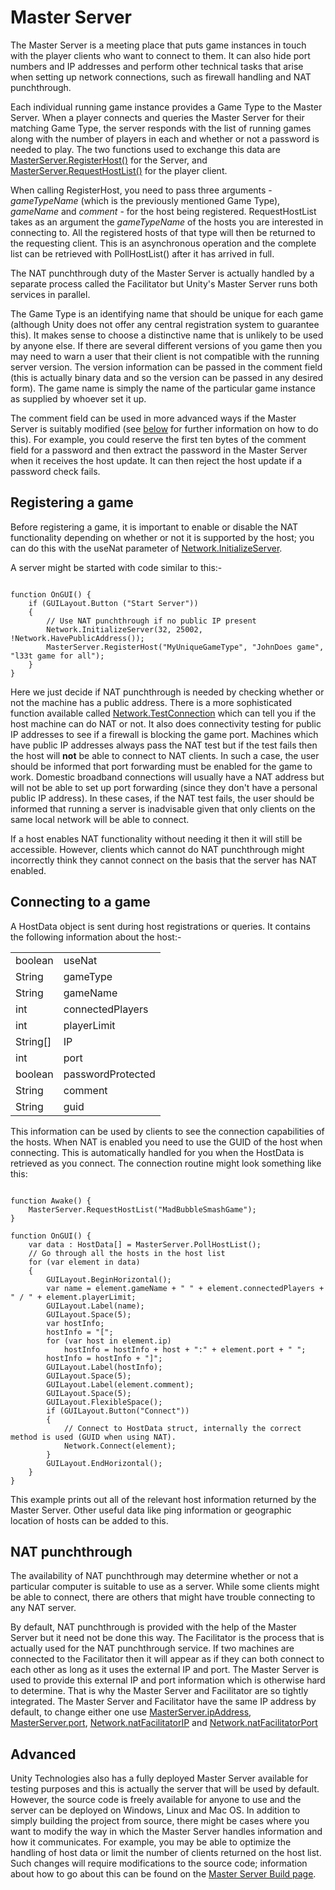 Master Server
=============


The Master Server is a meeting place that puts game instances in touch with the player clients who want to connect to them. It can also hide port numbers and IP addresses and perform other technical tasks that arise when setting up network connections, such as firewall handling and NAT punchthrough.

Each individual running game instance provides a <span class=keyword>Game Type</span> to the Master Server. When a player connects and queries the Master Server for their matching <span class=keyword>Game Type</span>, the server responds with the list of running games along with the number of players in each and whether or not a password is needed to play. The two functions used to exchange this data are [MasterServer.RegisterHost()](ScriptRef:MasterServer.RegisterHost.html) for the Server, and [MasterServer.RequestHostList()](ScriptRef:MasterServer.RequestHostList.html) for the player client.

When calling <span class=component>RegisterHost</span>, you need to pass three arguments - _gameTypeName_ (which is the previously mentioned <span class=keyword>Game Type</span>), _gameName_ and _comment_ - for the host being registered. <span class=component>RequestHostList</span> takes as an argument the _gameTypeName_ of the hosts you are interested in connecting to. All the registered hosts of that type will then be returned to the requesting client. This is an asynchronous operation and the complete list can be retrieved with <span class=component>PollHostList()</span> after it has arrived in full.

The NAT punchthrough duty of the Master Server is actually handled by a separate process called the <span class=keyword>Facilitator</span> but Unity's Master Server runs both services in parallel.

The <span class=keyword>Game Type</span> is an identifying name that should be unique for each game (although Unity does not offer any central registration system to guarantee this). It makes sense to choose a distinctive name that is unlikely to be used by anyone else. If there are several different versions of you game then you may need to warn a user that their client is not compatible with the running server version. The version information can be passed in the comment field (this is actually binary data and so the version can be passed in any desired form). The game name is simply the name of the particular game instance as supplied by whoever set it up.

The comment field can be used in more advanced ways if the Master Server is suitably modified (see [below](#advanced) for further information on how to do this). For example, you could reserve the first ten bytes of the comment field for a password and then extract the password in the Master Server when it receives the host update. It can then reject the host update if a password check fails. 


Registering a game
------------------


Before registering a game, it is important to enable or disable the NAT functionality depending on whether or not it is supported by the host; you can do this with the <span class=component>useNat</span> parameter of [Network.InitializeServer](ScriptRef:Network.InitializeServer.html).

A server might be started with code similar to this:-

````

function OnGUI() {
	if (GUILayout.Button ("Start Server"))
	{
		// Use NAT punchthrough if no public IP present
		Network.InitializeServer(32, 25002, !Network.HavePublicAddress());
		MasterServer.RegisterHost("MyUniqueGameType", "JohnDoes game", "l33t game for all");
	}
}

````

Here we just decide if NAT punchthrough is needed by checking whether or not the machine has a public address. There is a more sophisticated function available called [Network.TestConnection](ScriptRef:Network.TestConnection.html) which can tell you if the host machine can do NAT or not. It also does connectivity testing for public IP addresses to see if a firewall is blocking the game port. Machines which have public IP addresses always pass the NAT test but if the test fails then the host will __not__ be able to connect to NAT clients. In such a case, the user should be informed that port forwarding must be enabled for the game to work. Domestic broadband connections will usually have a NAT address but will not be able to set up port forwarding (since they don't have a personal public IP address). In these cases, if the NAT test fails, the user should be informed that running a server is inadvisable given that only clients on the same local network will be able to connect.

If a host enables NAT functionality without needing it then it will still be accessible. However, clients which cannot do NAT punchthrough might incorrectly think they cannot connect on the basis that the server has NAT enabled. 


Connecting to a game
--------------------


A <span class=component>HostData</span> object is sent during host registrations or queries. It contains the following information about the host:-

|    |    |
|:---|:---|
|boolean |<span class=component>useNat</span> |Indicates if the host uses NAT punchthrough. 
|String |<span class=component>gameType</span> |The game type of the host. 
|String |<span class=component>gameName</span> |The game name of the host.
|int |<span class=component>connectedPlayers</span> |The number of currently connected players/clients.
|int |<span class=component>playerLimit</span> |The maximum number of concurrent players/clients allowed.
|String[] |<span class=component>IP</span> |The internal IP address of the host. On a server with a public address the external and internal addresses are the same. This field is defined as an array since all the IP addresses associated with all the active interfaces of the machine need to be checked when connecting internally.
|int |<span class=component>port</span> |The port of the host.
|boolean |<span class=component>passwordProtected</span> |Indicates whether you need to supply a password to be able to connect to this host.
|String |<span class=component>comment</span> |Any comment which was set during host registration.
|String |<span class=component>guid</span> |The network GUID of the host. This is needed to connect using NAT punchthrough.

This information can be used by clients to see the connection capabilities of the hosts. When NAT is enabled you need to use the GUID of the host when connecting. This is automatically handled for you when the <span class=component>HostData</span> is retrieved as you connect. The connection routine might look something like this:

````

function Awake() {
	MasterServer.RequestHostList("MadBubbleSmashGame");
}

function OnGUI() {
	var data : HostData[] = MasterServer.PollHostList();
	// Go through all the hosts in the host list
	for (var element in data)
	{
		GUILayout.BeginHorizontal();	
		var name = element.gameName + " " + element.connectedPlayers + " / " + element.playerLimit;
		GUILayout.Label(name);	
		GUILayout.Space(5);
		var hostInfo;
		hostInfo = "[";
		for (var host in element.ip)
			hostInfo = hostInfo + host + ":" + element.port + " ";
		hostInfo = hostInfo + "]";
		GUILayout.Label(hostInfo);	
		GUILayout.Space(5);
		GUILayout.Label(element.comment);
		GUILayout.Space(5);
		GUILayout.FlexibleSpace();
		if (GUILayout.Button("Connect"))
		{
			// Connect to HostData struct, internally the correct method is used (GUID when using NAT).
			Network.Connect(element);			
		}
		GUILayout.EndHorizontal();	
	}
}

````

This example prints out all of the relevant host information returned by the Master Server. Other useful data like ping information or geographic location of hosts can be added to this.

NAT punchthrough
----------------


The availability of NAT punchthrough may determine whether or not a particular computer is suitable to use as a server. While some clients might be able to connect, there are others that might have trouble connecting to any NAT server.

By default, NAT punchthrough is provided with the help of the Master Server but it need not be done this way. The Facilitator is the process that is actually used for the NAT punchthrough service. If two machines are connected to the Facilitator then it will appear as if they can both connect to each other as long as it uses the external IP and port. The Master Server is used to provide this external IP and port information which is otherwise hard to determine. That is why the Master Server and Facilitator are so tightly integrated. The Master Server and Facilitator have the same IP address by default, to change either one use [MasterServer.ipAddress](ScriptRef:MasterServer-ipAddress.html), [MasterServer.port](ScriptRef:MasterServer-port.html), [Network.natFacilitatorIP](ScriptRef:Network-natFacilitatorIP.html) and [Network.natFacilitatorPort](ScriptRef:Network-natFacilitatorPort.html)

<a id="advanced"></a>
Advanced
--------


Unity Technologies also has a fully deployed Master Server available for testing purposes and this is actually the server that will be used by default. However, the source code is freely available for anyone to use and the server can be deployed on Windows, Linux and Mac OS. In addition to simply building the project from source, there might be cases where you want to modify the way in which the Master Server handles information and how it communicates. For example, you may be able to optimize the handling of host data or limit the number of clients returned on the host list. Such changes will require modifications to the source code; information about how to go about this can be found on the [Master Server Build page](net-MasterServerBuild.md).
